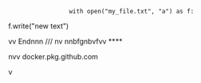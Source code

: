                      with open("my_file.txt", "a") as f:
   f.write("new text")

vv 
Endnnn
/// 
    nv
  nnbfgnbvfvv ****
          
          
   
nvv   docker.pkg.github.com    
 
    
  v     
      
      
 
    
  
  
  
    
   
 
 

 
    
 
 
